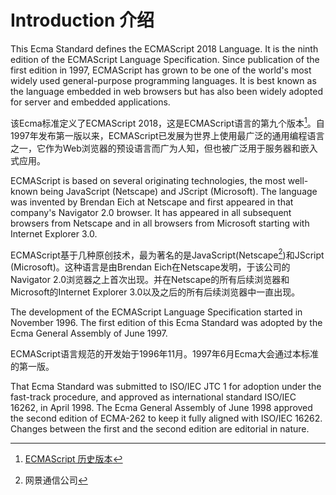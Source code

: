 # Introduction 介绍

This Ecma Standard defines the ECMAScript 2018 Language. It is the ninth edition of the ECMAScript Language
Specification. Since publication of the first edition in 1997, ECMAScript has grown to be one of the world's most
widely used general-purpose programming languages. It is best known as the language embedded in web browsers
but has also been widely adopted for server and embedded applications.

该Ecma标准定义了ECMAScript 2018，这是ECMAScript语言的第九个版本[^1]。自1997年发布第一版以来，ECMAScript已发展为世界上使用最广泛的通用编程语言之一，它作为Web浏览器的预设语言而广为人知，但也被广泛用于服务器和嵌入式应用。

ECMAScript is based on several originating technologies, the most well-known being JavaScript (Netscape) and
JScript (Microsoft). The language was invented by Brendan Eich at Netscape and first appeared in that company's
Navigator 2.0 browser. It has appeared in all subsequent browsers from Netscape and in all browsers from Microsoft
starting with Internet Explorer 3.0.

ECMAScript基于几种原创技术，最为著名的是JavaScript(Netscape[^2])和JScript (Microsoft)。这种语言是由Brendan Eich在Netscape发明，于该公司的Navigator 2.0浏览器之上首次出现。并在Netscape的所有后续浏览器和Microsoft的Internet Explorer 3.0以及之后的所有后续浏览器中一直出现。

The development of the ECMAScript Language Specification started in November 1996. The first edition of this Ecma
Standard was adopted by the Ecma General Assembly of June 1997.

ECMAScript语言规范的开发始于1996年11月。1997年6月Ecma大会通过本标准的第一版。

That Ecma Standard was submitted to ISO/IEC JTC 1 for adoption under the fast-track procedure, and approved as
international standard ISO/IEC 16262, in April 1998. The Ecma General Assembly of June 1998 approved the second
edition of ECMA-262 to keep it fully aligned with ISO/IEC 16262. Changes between the first and the second edition
are editorial in nature.

[^1]: [ECMAScript 历史版本](https://developer.mozilla.org/zh-CN/docs/Web/JavaScript/Language_Resources)
[^2]: 网景通信公司
